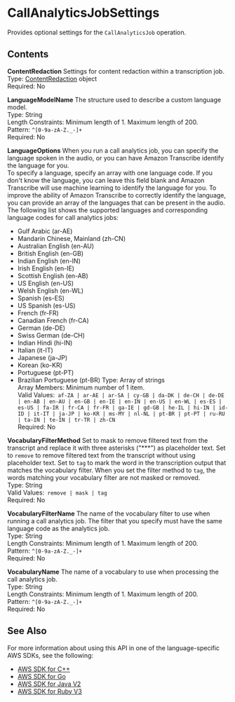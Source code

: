 # CallAnalyticsJobSettings<a name="API_CallAnalyticsJobSettings"></a>

Provides optional settings for the `CallAnalyticsJob` operation\. 

## Contents<a name="API_CallAnalyticsJobSettings_Contents"></a>

 **ContentRedaction**   <a name="transcribe-Type-CallAnalyticsJobSettings-ContentRedaction"></a>
Settings for content redaction within a transcription job\.  
Type: [ContentRedaction](API_ContentRedaction.md) object  
Required: No

 **LanguageModelName**   <a name="transcribe-Type-CallAnalyticsJobSettings-LanguageModelName"></a>
The structure used to describe a custom language model\.  
Type: String  
Length Constraints: Minimum length of 1\. Maximum length of 200\.  
Pattern: `^[0-9a-zA-Z._-]+`   
Required: No

 **LanguageOptions**   <a name="transcribe-Type-CallAnalyticsJobSettings-LanguageOptions"></a>
When you run a call analytics job, you can specify the language spoken in the audio, or you can have Amazon Transcribe identify the language for you\.  
To specify a language, specify an array with one language code\. If you don't know the language, you can leave this field blank and Amazon Transcribe will use machine learning to identify the language for you\. To improve the ability of Amazon Transcribe to correctly identify the language, you can provide an array of the languages that can be present in the audio\.  
The following list shows the supported languages and corresponding language codes for call analytics jobs:  
+ Gulf Arabic \(ar\-AE\)
+ Mandarin Chinese, Mainland \(zh\-CN\)
+ Australian English \(en\-AU\)
+ British English \(en\-GB\)
+ Indian English \(en\-IN\)
+ Irish English \(en\-IE\)
+ Scottish English \(en\-AB\)
+ US English \(en\-US\)
+ Welsh English \(en\-WL\)
+ Spanish \(es\-ES\)
+ US Spanish \(es\-US\)
+ French \(fr\-FR\)
+ Canadian French \(fr\-CA\)
+ German \(de\-DE\)
+ Swiss German \(de\-CH\)
+ Indian Hindi \(hi\-IN\)
+ Italian \(it\-IT\)
+ Japanese \(ja\-JP\)
+ Korean \(ko\-KR\)
+ Portuguese \(pt\-PT\)
+ Brazilian Portuguese \(pt\-BR\)
Type: Array of strings  
Array Members: Minimum number of 1 item\.  
Valid Values:` af-ZA | ar-AE | ar-SA | cy-GB | da-DK | de-CH | de-DE | en-AB | en-AU | en-GB | en-IE | en-IN | en-US | en-WL | es-ES | es-US | fa-IR | fr-CA | fr-FR | ga-IE | gd-GB | he-IL | hi-IN | id-ID | it-IT | ja-JP | ko-KR | ms-MY | nl-NL | pt-BR | pt-PT | ru-RU | ta-IN | te-IN | tr-TR | zh-CN`   
Required: No

 **VocabularyFilterMethod**   <a name="transcribe-Type-CallAnalyticsJobSettings-VocabularyFilterMethod"></a>
Set to mask to remove filtered text from the transcript and replace it with three asterisks \("\*\*\*"\) as placeholder text\. Set to `remove` to remove filtered text from the transcript without using placeholder text\. Set to `tag` to mark the word in the transcription output that matches the vocabulary filter\. When you set the filter method to `tag`, the words matching your vocabulary filter are not masked or removed\.  
Type: String  
Valid Values:` remove | mask | tag`   
Required: No

 **VocabularyFilterName**   <a name="transcribe-Type-CallAnalyticsJobSettings-VocabularyFilterName"></a>
The name of the vocabulary filter to use when running a call analytics job\. The filter that you specify must have the same language code as the analytics job\.  
Type: String  
Length Constraints: Minimum length of 1\. Maximum length of 200\.  
Pattern: `^[0-9a-zA-Z._-]+`   
Required: No

 **VocabularyName**   <a name="transcribe-Type-CallAnalyticsJobSettings-VocabularyName"></a>
The name of a vocabulary to use when processing the call analytics job\.  
Type: String  
Length Constraints: Minimum length of 1\. Maximum length of 200\.  
Pattern: `^[0-9a-zA-Z._-]+`   
Required: No

## See Also<a name="API_CallAnalyticsJobSettings_SeeAlso"></a>

For more information about using this API in one of the language\-specific AWS SDKs, see the following:
+  [AWS SDK for C\+\+](https://docs.aws.amazon.com/goto/SdkForCpp/transcribe-2017-10-26/CallAnalyticsJobSettings) 
+  [AWS SDK for Go](https://docs.aws.amazon.com/goto/SdkForGoV1/transcribe-2017-10-26/CallAnalyticsJobSettings) 
+  [AWS SDK for Java V2](https://docs.aws.amazon.com/goto/SdkForJavaV2/transcribe-2017-10-26/CallAnalyticsJobSettings) 
+  [AWS SDK for Ruby V3](https://docs.aws.amazon.com/goto/SdkForRubyV3/transcribe-2017-10-26/CallAnalyticsJobSettings) 